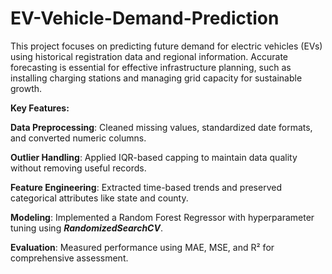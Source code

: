 # EV-Vehicle-Demand-Prediction
This project focuses on predicting future demand for electric vehicles (EVs) using historical registration data and regional information. Accurate forecasting is essential for effective infrastructure planning, such as installing charging stations and managing grid capacity for sustainable growth.

**Key Features:**

**Data Preprocessing**: Cleaned missing values, standardized date formats, and converted numeric columns.

**Outlier Handling**: Applied IQR-based capping to maintain data quality without removing useful records.

**Feature Engineering**: Extracted time-based trends and preserved categorical attributes like state and county.

**Modeling**: Implemented a Random Forest Regressor with hyperparameter tuning using ***RandomizedSearchCV***.

**Evaluation**: Measured performance using MAE, MSE, and R² for comprehensive assessment.
